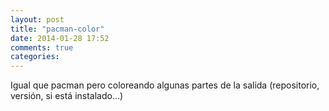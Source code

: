 ```yaml
---
layout: post
title: "pacman-color"
date: 2014-01-28 17:52
comments: true
categories: 
---
```

Igual que pacman pero coloreando algunas partes de la salida (repositorio, versión, si está instalado...)

